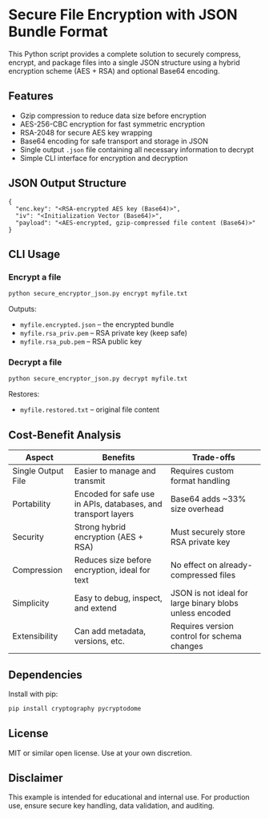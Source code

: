 
# Secure File Encryption with JSON Bundle Format

This Python script provides a complete solution to securely compress, encrypt, and package files into a single JSON structure using a hybrid encryption scheme (AES + RSA) and optional Base64 encoding.

## Features

- Gzip compression to reduce data size before encryption
- AES-256-CBC encryption for fast symmetric encryption
- RSA-2048 for secure AES key wrapping
- Base64 encoding for safe transport and storage in JSON
- Single output `.json` file containing all necessary information to decrypt
- Simple CLI interface for encryption and decryption

## JSON Output Structure

```
{
  "enc.key": "<RSA-encrypted AES key (Base64)>",
  "iv": "<Initialization Vector (Base64)>",
  "payload": "<AES-encrypted, gzip-compressed file content (Base64)>"
}
```

## CLI Usage

### Encrypt a file

```bash
python secure_encryptor_json.py encrypt myfile.txt
```

Outputs:
- `myfile.encrypted.json` – the encrypted bundle
- `myfile.rsa_priv.pem` – RSA private key (keep safe)
- `myfile.rsa_pub.pem` – RSA public key

### Decrypt a file

```bash
python secure_encryptor_json.py decrypt myfile.txt
```

Restores:
- `myfile.restored.txt` – original file content

## Cost-Benefit Analysis

| Aspect              | Benefits                                                               | Trade-offs                                                              |
|---------------------|------------------------------------------------------------------------|-------------------------------------------------------------------------|
| Single Output File  | Easier to manage and transmit                                          | Requires custom format handling                                         |
| Portability         | Encoded for safe use in APIs, databases, and transport layers          | Base64 adds ~33% size overhead                                          |
| Security            | Strong hybrid encryption (AES + RSA)                                   | Must securely store RSA private key                                     |
| Compression         | Reduces size before encryption, ideal for text                         | No effect on already-compressed files                                   |
| Simplicity          | Easy to debug, inspect, and extend                                     | JSON is not ideal for large binary blobs unless encoded                 |
| Extensibility       | Can add metadata, versions, etc.                                       | Requires version control for schema changes                             |

## Dependencies

Install with pip:

```bash
pip install cryptography pycryptodome
```

## License

MIT or similar open license. Use at your own discretion.

## Disclaimer

This example is intended for educational and internal use. For production use, ensure secure key handling, data validation, and auditing.
